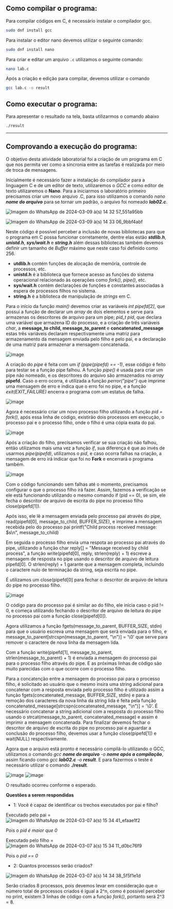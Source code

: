 ## Como compilar o programa:

Para compilar códigos em C, é necessário instalar o compilador gcc.
```bash
sudo dnf install gcc
```
Para instalar o editor nano devemos utilizar o seguinte comando:
```bash
sudo dnf install nano
```
Para criar e editar um arquivo `.c` utilizamos o seguinte comando:
```bash
nano lab.c
```
Após a criação e edição  para compilar, devemos utilizar o comando

```bash
gcc lab.c -o result
```
## Como executar o programa:

Para apresentar o resultado na tela, basta utilizarmos o comando abaixo

```bash
./result
```

---

## Comprovando a execução do programa:

O objetivo desta atividade laboratorial foi a criação de um programa em C que nos permita ver como a sincronia entre as tarefas é realizada por meio de troca de mensagens.

Inicialmente é necessário fazer a instalação do compilador para a linguagem C e de um editor de texto, utilizaremos o *GCC* e como editor de texto utilizaremos o **Nano**.
Para a iniciarmos o laboratório primeiro precisamos criar um novo arquivo .C, para isso utilizamos o comando *nano **nome do arquivo*** para se tornar um padrão, o arquivo foi nomeado ***lab02.c***.
 
![Imagem do WhatsApp de 2024-03-09 à(s) 14 32 57_551a95bb](https://github.com/OtavioBruzadin/LabsSistemasOperacionais/assets/89026599/b0ebfa84-f930-47cc-a562-45f247788777)

![Imagem do WhatsApp de 2024-03-09 à(s) 14 33 06_9bbf4abf](https://github.com/OtavioBruzadin/LabsSistemasOperacionais/assets/89026599/9eb7857c-fe2c-4059-be75-8cda8cb65765)

Neste código é possível perceber a inclusão de novas bibliotecas para que o programa em C possa funcionar corretamente, dentre elas estão ***stdlib.h***, ***unistd.h***, ***sys/wait.h*** e ***string.h*** além dessas bibliotecas também devemos definir um tamanho de *Buffer* máximo que neste caso foi definido como 256.

- **utdlib.h** contém funções de alocação de memória, controle de processos, etc.
- **unistd.h** é a biblioteca que fornece acesso as funções do sistema operacional relacionado às operações como *fork()*, *pipe()*, etc.
- **sys/wait.h** contém declarações de funções e constantes associadas à espera de processos filhos no sistema.
- **string.h** é a biblioteca de manipulação de *strings* em C.

Para o início da função *main()* devemos criar as variáveis *int pipefd[2]*, que possui a função de declarar um *array* de dois elementos e serve para armazenas os descritores de arquivo para um pipe; *pid_t pid*, que declara uma variável que armazena ID do processo, e a criação de três variáveis *char*, a **message_to child, message_to_parent** e **concatenated_message** estas três variáveis declaram respectivamente uma matriz para armazenamento da mensagem enviada pelo filho e pelo pai, e a declaração de uma matriz para armazenar a mensagem concatenada.

![image](https://github.com/OtavioBruzadin/LabsSistemasOperacionais/assets/89026599/c7eb2ad4-94ce-4f6e-b524-9bd6639419f7)

A criação do *pipe* é feita com um *if (pipe(pipefd) == -1)*, esse código é feito para testar se a função pipe falhou. A função *pipe()* é usada para criar um pipe não nomeado, e os descritores do arquivo são armazenados no *array* **pipefd**. Caso o erro ocorra, é utilizada a função *perror("pipe")* que imprime uma mensagem de erro e indica que o erro foi no pipe, e a função *exit(EXIT_FAILURE)* encerra o programa com um estatus de falha.

![image](https://github.com/OtavioBruzadin/LabsSistemasOperacionais/assets/89026599/c993a5c5-98fc-4301-ac3f-177f55b0b681)

Agora é necessário criar um novo processo filho utilizando a função *pid = fork()*, após essa linha de código, existirão dois processos em execução, o processo pai e o processo filho, onde o filho é uma cópia exata do pai.

![image](https://github.com/OtavioBruzadin/LabsSistemasOperacionais/assets/89026599/8d3394fc-0602-415d-bb82-ce7931121d4f)

Após a criação do filho, precisamos verificar se sua criação não falhou, então utilizamos mais uma vez a função *if*, sua diferença é que ao invés de usarmos *pipe(pipefd)*, utilizamos o *pid*, e caso ocorra falhas na criação, a mensagem de erro irá indicar que foi no **Fork** e encerrará o programa também.

![image](https://github.com/OtavioBruzadin/LabsSistemasOperacionais/assets/89026599/532f42db-f512-40bd-8e64-d7100746768e)

Com o código funcionando sem falhas até o momento, precisamos configurar o que o processo filho irá fazer. Assim, fazemos a verificação se ele está funcionando utilizando o mesmo comando if (pid == 0), se sim, ele fecha o descritor de arquivo de escrita do pipe no processo filho close(pipefd[1]).

Após isso, ele lê a mensagem enviada pelo processo pai através do pipe, read(pipefd[0], message_to_child, BUFFER_SIZE), e imprime a mensagem recebida pelo do processo pai printf("Child process received message: $s\n", message_to_child)

Em seguida o processo filho envia uma respota ao processo pai através do pipe, utilizando a função char reply[] = "Message received by child process", a função write(pipefd[0], reply, strlen(reply) + 1) escreve a mensagem de resposta no pipe usando o descritor de arquivo de leitura pipefd[0]. O strlen(reply) + 1 garante que a mensagem completa, incluindo o caractere nulo de terminação da string, seja escrita no pipe.

É utilizamos um close(pipefd[0] para fechar o descritor de arquivo de leitura do pipe no processo filho.

![image](https://github.com/OtavioBruzadin/LabsSistemasOperacionais/assets/89026599/020523d2-ab2d-436f-a0a6-dc2db01b0621)

O código para do processo pai é similar ao do filho, ele inicia caso o pid != 0, e começa utilizando fechando o descritor de arquivo de leitura do pipe no processo pai com a função close(pipefd[0]).


Agora utilizamos a função fgets(message_to_parent, BUFFER_SIZE, stdin) para que o usuário escreva uma mensagem que será enviada para o filho, e message_to_parent[strcspn(message_to_parent, "\n")] = '\0' que serve para remover o caractere de nova linha da mensagem lida.

Com a função write(pipefd[1], message_to_parent, strlen(message_to_parent) + 1) é enviada a mensagem do processo pai para o processo filho através do pipe. E as próximas linhas de código são muito parecidas com o que ocorre com o processo filho.

Para a concatenção entre a mensagem do processo pai para o processo filho, é solicitado ao usuário que o mesmo insira uma string adicional para concatenar com a resposta enviada pelo processo filho é utilizado assim a função fgets(concatenated_message, BUFFER_SIZE, stdin) e para a remoção dos caracteres da nova linha da string lida é feita pela função concatenated_message[strcspn(concatenated_message, "\n")] = '\0'.
É necessário concatenar a string adicional com a resposta do processo filho usando o strcat(message_to_parent, concatenated_message) e assim é imprimir a mensagem concatenada.
Para finalizar devemos fechar o descritor de arquivo de escrita do pipe no processo pai e aguardar a conclusão do processo filho, devemos usar a função close(pipefd[1]) e wait(NULL) respectivamente.

Agora que o arquivo está pronto é necessário compilá-lo utilizando o GCC, utilizamos o comando *gcc **nome do arquivo** -o **nome após a compilação***, assim ficando como *gcc **lab02.c** -o **result***.
E para fazermos o teste é necessário utilizar o comando **./result**.

![image](https://github.com/OtavioBruzadin/LabsSistemasOperacionais/assets/89026599/e09c31ab-1d9e-4c2e-804c-becdfa9aadb0)
![image](https://github.com/OtavioBruzadin/LabsSistemasOperacionais/assets/146960599/78da5c1d-bdd0-4121-b7c7-160cb0c0fdf3)

O resultado ocorreu conforme o esperado.








**Questões a serem respondidas**

- 1: Você é capaz de identificar os trechos executados por pai e filho?

Executado pelo pai = ![Imagem do WhatsApp de 2024-03-07 à(s) 15 34 41_efaae1f2](https://github.com/OtavioBruzadin/LabsSistemasOperacionais/assets/89026599/6e3aa889-92f7-4094-a1c0-3c4f5fbf20df)

Pois o *pid é maior que 0*

Executado pelo filho = ![Imagem do WhatsApp de 2024-03-07 à(s) 15 34 11_d0bc76f9](https://github.com/OtavioBruzadin/LabsSistemasOperacionais/assets/89026599/fb2eb9fc-dfa7-45c7-a2a7-b4c783e22abb)

Pois o *pid == 0*

- 2: Quantos processos serão criados?

![Imagem do WhatsApp de 2024-03-07 à(s) 14 34 38_5f5f1e1d](https://github.com/OtavioBruzadin/LabsSistemasOperacionais/assets/89026599/c80d5af8-c5ad-43f9-86e0-74a68296b311)

Serão criados 8 processos, pois devemos levar em consideração que o número total de processos criados é igual a 2^n, como é possivel perceber no print, existem 3 linhas de código com a função *fork()*, portanto será 2^3 = 8.
